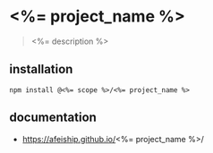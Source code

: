 # <%= project_name %>
> <%= description %>

## installation
```shell
npm install @<%= scope %>/<%= project_name %>
```

## documentation
- https://afeiship.github.io/<%= project_name %>/
